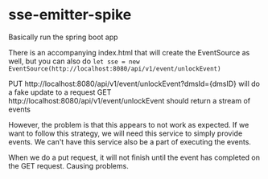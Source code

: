 # sse-emitter-spike

Basically run the spring boot app 

There is an accompanying index.html that will create the EventSource as well, but you can also do 
`let sse = new EventSource(http://localhost:8080/api/v1/event/unlockEvent)`

PUT http://localhost:8080/api/v1/event/unlockEvent?dmsId={dmsID} will do a fake update to a request
GET http://localhost:8080/api/v1/event/unlockEvent should return a stream of events

However, the problem is that this appears to not work as expected. If we want to follow this strategy, we will need this service to simply provide events. We can't have this service also be a part of executing the events.

When we do a put request, it will not finish until the event has completed on the GET request. Causing problems.
